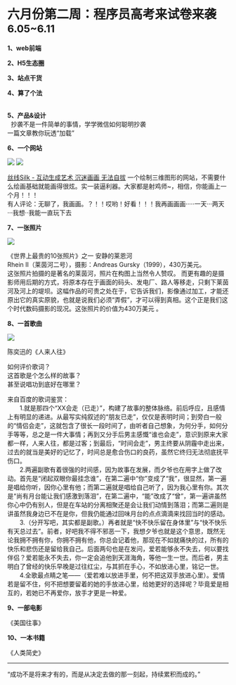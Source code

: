 

# 六月份第二周：程序员高考来试卷来袭 <small>6.05~6.11</small>

__1、web前端__    
    


__2、H5生态圈__   

  
    
__3、站点干货__    
      
    
    
__4、算了个法__     
      
   
__5、产品&设计__        
   
抄袭不是一件简单的事情，学学微信如何聪明抄袭  
一篇文章教你玩透“加载”       
 
__6、一个网站__
  
  ![](https://github.com/bluezhan/weeky/raw/master/images/61-1.png) 
  ![](https://github.com/bluezhan/weeky/raw/master/images/61-2.png) 

  [丝线Silk - 互动生成艺术 沉迷画画 无法自拔](http://weavesilk.com)
  一个绘制三维图形的网站，不需要什么绘画基础就能画得很炫。实一装逼利器。大家都是射鸡师~，相信，你能画上一个月！！！  
  有人评论：无聊了，我画画。？！！哎哟！好看！！！我再画画画·····一天···两天···我想··我能一直玩下去  

__7、一张照片__   

  ![](https://github.com/bluezhan/weeky/raw/master/images/61-3.jpg) 

  《世界上最贵的10张照片》之一 安静的莱恩河  
  Rhein II（莱茵河二号），摄影：Andreas Gursky（1999），430万美元。  
  这张照片拍摄的是著名的莱茵河，照片在构图上当然令人赞叹。 
  而更有趣的是摄影师用后期的方式，将原本存在于画面的码头、发电厂、路人等移走，只剩下莱茵河及河上的堤坝。这幅作品的可贵之处在于，它告诉我们，影像通过加工，才能还原出它的真实原貌，也就是说我们必须“弄假”，才可以得到真相。这个正是我们这个时代数码摄影的现况。这张照片的价值为430万美元 。      

__8、一首歌曲__  

  ![](https://github.com/bluezhan/weeky/raw/master/images/61-4.jpg) 

  陈奕迅的《人来人往》   

  如何评价歌词？  
  这首歌是个怎么样的故事？  
  甚至说唱功到底好在哪里？ 

  来自百度的歌词鉴赏：    
　　1.就是那四个“XX会走（已走）”，构建了故事的整体脉络。前后呼应，且感情上有明显的递进。从最写实纯叙述的“朋友已走”，仅仅是表明时间；到旁白一般的“情侣会走”，这就包含了很长一段时间了，由听者自己想象，为何分手，如何分手等等，总之是一件大事情；再到又分手后男主感慨“谁也会走”，意识到原来大家都一样，人来人往，都是过客；到最后，“时间会走”，男主终要从阴霾中走出来，过去的就当是美好的记忆了，时间总是愈合伤口的良药，虽然它终归无法彻底抚平伤口。   
　　2.两遍副歌有着很强的时间感，因为故事在发展，而夕爷也在用字上做了改动。首先是“闭起双眼你最挂念谁”，在第二遍中“你”变成了“我”，很显然，第一遍是唱给你听，因你心里有他；而第二遍就是唱给自己听了，因为我心里有你。其次是“尚有月台能让我们感激到落泪”，在第二遍中，“能”改成了“曾”，第一遍讲虽然你心中仍有别人，但是在车站的分离相聚还是会让我们动情到落泪；而第二遍则是讲虽然我身边已不在是你，但我仍能通过回味月台的点点滴滴来找回当时的感动。    
　　3.（分开写吧，其实都是副歌。）再者就是“快不快乐留在身体里”与“快不快乐有天总过去”。前者，好吧我不得不邪恶一下，我想夕爷也就是这个意思，既然无论我拥不拥有你，你拥不拥有他，你总会记着他，那现在不如就痛快的过，所有的快乐和悲伤还是留给我自己。后面两句也是在发问，爱若能够永不失去，何以要找伴侣？爱若能永不失去，你一定会追他到天涯海角，等他一生一世。而后者，男主明白了曾经的快乐早晚是过往红尘，与其抓在手心，不如放进心里，铭记一世。  
　　4.全歌最点睛之笔——（爱若难以放进手里，何不把这双手放进心里）。爱情若是留不住，何不把想要留着的她的手放进心里，给她更好的选择呢？毕竟爱是相互的，若她已不再爱你，放手才更是一种爱。   


__9、一部电影__   

  《美国往事》  

__10、一本书籍__ 

  《人类简史》  



-------------------

“成功不是将来才有的，而是从决定去做的那一刻起，持续累积而成的。”


